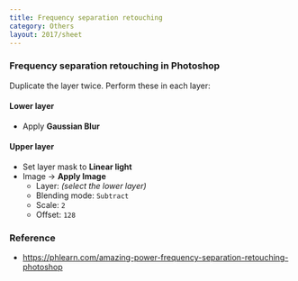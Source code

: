 ```yaml
---
title: Frequency separation retouching
category: Others
layout: 2017/sheet
---
```


### Frequency separation retouching in Photoshop

Duplicate the layer twice. Perform these in each layer:

<!-- {.-setup} -->

#### Lower layer

* Apply **Gaussian Blur**

#### Upper layer

* Set layer mask to **Linear light**
* Image → **Apply Image**
  * Layer: _(select the lower layer)_
  * Blending mode: `Subtract`
  * Scale: `2`
  * Offset: `128`

### Reference

* <https://phlearn.com/amazing-power-frequency-separation-retouching-photoshop>

<!-- {.-also-see} -->
